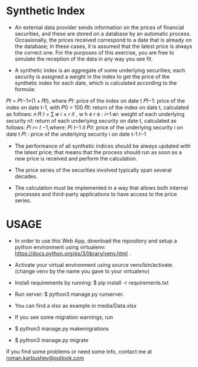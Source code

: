 # Synthetic Index

- An external data provider sends information on the prices of financial securities, and these are stored on a database by an automatic process. Occasionally, the prices received correspond to a date that is already on the database; in these cases, it is assumed that the latest price is always the correct one. For the purposes of this exercise, you are free to simulate the reception of the data in any way you see fit.

- A synthetic index is an aggregate of some underlying securities; each security is assigned a weight in the index to get the price of the synthetic index for each date, which is calculated according to the formula:

𝑃𝑡 = 𝑃𝑡−1×(1 + 𝑅𝑡), where
𝑃𝑡: price of the index on date t
𝑃𝑡−1: price of the index on date t-1, with 𝑃0 = 100
𝑅𝑡: return of the index on date t, calculated as follows: 𝑛
𝑅 𝑡 = ∑ 𝑤 𝑖 × 𝑟 𝑖𝑡 , w h e r e : 𝑖=1
𝑤𝑖: weight of each underlying security
𝑟𝑖𝑡: return of each underlying security on date t, calculated as follows:
𝑃𝑖
 𝑟= 𝑡 −1,where:
 𝑃𝑖 𝑡−1
𝑖𝑡
𝑃𝑖𝑡: price of the underlying security i on date t
𝑃𝑖 : price of the underlying security i on date t-1 𝑡−1

- The performance of all synthetic indices should be always updated with the latest price; that means that the process should run as soon as a new price is received and perform the calculation.

- The price series of the securities involved typically span several decades.

- The calculation must be implemented in a way that allows both internal processes and third-party applications to have access to the price series.

# USAGE

- In order to use this Web App, download the repository and setup a python environment using virtualenv: https://docs.python.org/es/3/library/venv.html .
- Activate your virtual environment using source venv/bin/activate. (change venv by the name you gave to your virtualenv)
- Install requirements by running: $ pip install -r requirements.txt
- Run server: $ python3 manage.py runserver.

- You can find a xlsx as example in media/Data.xlsx

- If you see some migration warnings, run
 - $ python3 manage.py makemigrations
 - $ python3 manage.py migrate


If you find some problems or need some info, contact me at roman.karbushev@outlook.com

